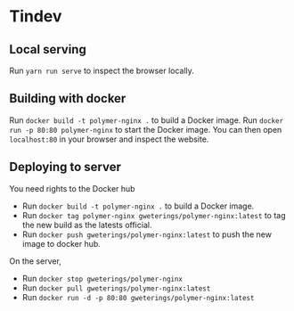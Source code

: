 # Tindev

## Local serving

Run `yarn run serve` to inspect the browser locally.

## Building with docker

Run `docker build -t polymer-nginx .` to build a Docker image.
Run `docker run -p 80:80 polymer-nginx` to start the Docker image.
You can then open `localhost:80` in your browser and inspect the website.

## Deploying to server

You need rights to the Docker hub

- Run `docker build -t polymer-nginx .` to build a Docker image.
- Run `docker tag polymer-nginx gweterings/polymer-nginx:latest` to tag the new build as the latests official.
- Run `docker push gweterings/polymer-nginx:latest` to push the new image to docker hub.

On the server,
- Run `docker stop gweterings/polymer-nginx`
- Run `docker pull gweterings/polymer-nginx:latest`
- Run `docker run -d -p 80:80 gweterings/polymer-nginx:latest`
